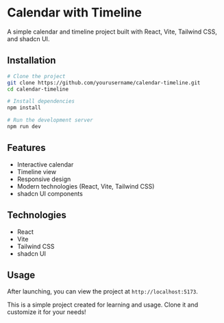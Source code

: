 # Calendar with Timeline

A simple calendar and timeline project built with React, Vite, Tailwind CSS, and shadcn UI.

## Installation

```bash
# Clone the project
git clone https://github.com/yourusername/calendar-timeline.git
cd calendar-timeline

# Install dependencies
npm install

# Run the development server
npm run dev
```

## Features

- Interactive calendar
- Timeline view
- Responsive design
- Modern technologies (React, Vite, Tailwind CSS)
- shadcn UI components

## Technologies

- React
- Vite
- Tailwind CSS
- shadcn UI

## Usage

After launching, you can view the project at `http://localhost:5173`.

This is a simple project created for learning and usage. Clone it and customize it for your needs!